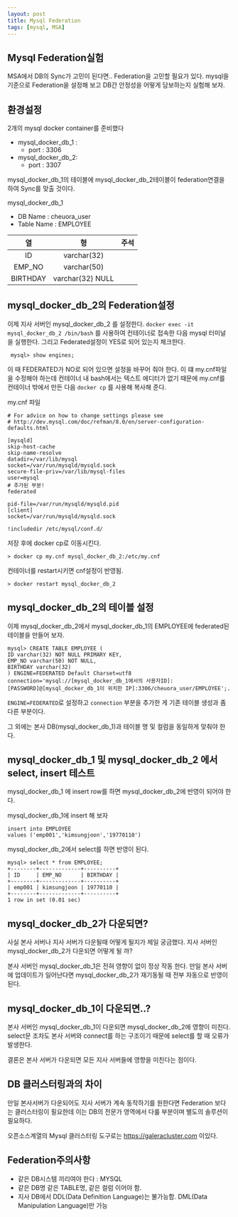 ```yaml
---
layout: post
title: Mysql Federation
tags: [mysql, MSA]
---
```




## Mysql Federation실험 

MSA에서 DB의 Sync가 고민이 된다면.. Federation을 고민할 필요가 있다. 
mysql을 기준으로 Federation을 설정해 보고 DB간 안정성을 어떻게 담보하는지 실험해 보자. 

## 환경설정

2개의 mysql docker container를 준비했다 

* mysql_docker_db_1 :
  * port : 3306
* mysql_docker_db_2:
  * port : 3307

mysql_docker_db_1의 테이블에 mysql_docker_db_2테이블이 federation연결을 하여 Sync를 맞출 것이다. 

mysql_docker_db_1

* DB Name : cheuora_user
* Table Name : EMPLOYEE

|    열    |        형        | 주석 |
| :------: | :--------------: | :--: |
|    ID    |   varchar(32)    |      |
|  EMP_NO  |   varchar(50)    |      |
| BIRTHDAY | varchar(32) NULL |      |





## mysql_docker_db_2의 Federation설정

이제 지사 서버인 mysql_docker_db_2 를 설정한다. `docker exec -it mysql_docker_db_2 /bin/bash` 를 사용하여 컨테이너로 접속한 다음 mysql 터미널을 실행한다. 그리고 Federated설정이 YES로 되어 있는지 체크한다. 

` mysql> show engines;`

이 때 FEDERATED가 NO로 되어 있으면 설정을 바꾸어 줘야 한다. 이 떄  my.cnf파일을 수정해야 하는데 컨테이너 내 bash에서는 텍스트 에디터가 없기 때문에 my.cnf를 컨테이너 밖에서 만든 다음 `docker cp` 를 사용해 복사해 준다. 

my.cnf 파일

```
# For advice on how to change settings please see
# http://dev.mysql.com/doc/refman/8.0/en/server-configuration-defaults.html

[mysqld]
skip-host-cache
skip-name-resolve
datadir=/var/lib/mysql
socket=/var/run/mysqld/mysqld.sock
secure-file-priv=/var/lib/mysql-files
user=mysql
# 추가된 부분!
federated  

pid-file=/var/run/mysqld/mysqld.pid
[client]
socket=/var/run/mysqld/mysqld.sock

!includedir /etc/mysql/conf.d/

```

저장 후에 docker cp로 이동시킨다.  

`> docker cp my.cnf mysql_docker_db_2:/etc/my.cnf`

컨테이너를 restart시키면 cnf설정이 반영됨. 

`> docker restart mysql_docker_db_2`



## mysql_docker_db_2의 테이블 설정

이제 mysql_docker_db_2에서 mysql_docker_db_1의 EMPLOYEE에 federated된 테이블을 만들어 보자. 

```
mysql> CREATE TABLE EMPLOYEE (
ID varchar(32) NOT NULL PRIMARY KEY,
EMP_NO varchar(50) NOT NULL,
BIRTHDAY varchar(32)
) ENGINE=FEDERATED Default Charset=utf8 
connection='mysql://[mysql_docker_db_1에서의 사용자ID]:[PASSWORD]@[mysql_docker_db_1이 위치한 IP]:3306/cheuora_user/EMPLOYEE';.
```

`ENGINE=FEDERATED`로 설정하고 `connection` 부분을 추가한 게 기존 테이블 생성과 좀 다른 부분이다.

그 외에는 본사 DB(mysql_docker_db_1)과 테이블 명 및 컬럼을 동일하게 맞춰야 한다. 

## mysql_docker_db_1 및 mysql_docker_db_2 에서 select, insert 테스트 

mysql_docker_db_1 에 insert row를 하면 mysql_docker_db_2에 반영이 되어야 한다. 

mysql_docker_db_1에 insert 해 보자

```
insert into EMPLOYEE
values ('emp001','kimsungjoon','19770110')
```



mysql_docker_db_2에서 select를 하면 반영이 된다. 

```
mysql> select * from EMPLOYEE;
+--------+-------------+----------+
| ID     | EMP_NO      | BIRTHDAY |
+--------+-------------+----------+
| emp001 | kimsungjoon | 19770110 |
+--------+-------------+----------+
1 row in set (0.01 sec)
```



## mysql_docker_db_2가 다운되면?

사실 본사 서버나 지사 서버가 다운될때 어떻게 될지가 제일 궁금했다. 지사 서버인 mysql_docker_db_2가 다운되면 어떻게 될 까? 

본사 서버인 mysql_docker_db_1은 전혀 영향이 없이 정상 작동 한다. 만일 본사 서버에 업데이트가 일어난다면 mysql_docker_db_2가 재기동될 때 전부 자동으로 반영이 된다. 

## mysql_docker_db_1이 다운되면..?

본사 서버인 mysql_docker_db_1이 다운되면 mysql_docker_db_2에 영향이 미친다. select문 조차도 본사 서버와 connect를 하는 구조이기 때문에 select를 할 때 오류가 발생한다. 

결론은 본사 서버가 다운되면 모든 지사 서버들에 영향을 미친다는 점이다. 

## DB 클러스터링과의 차이

만일 본사서버가 다운되어도 지사 서버가 계속 동작하기를 원한다면 Federation 보다는 클러스터링이 필요한데 이는 DB의 전문가 영역에서 다룰 부분이며 별도의 솔루션이 필요하다. 

오픈소스계열의 Mysql 클러스터링 도구로는 https://galeracluster.com 이있다. 

## Federation주의사항

* 같은 DB시스템 끼리여야 한다 : MYSQL
* 같은 DB명 같은 TABLE명, 같은 컬럼 이어야 함. 
* 지사 DB에서 DDL(Data Definition Language)는 불가능함. DML(Data Manipulation Language)만 가능



